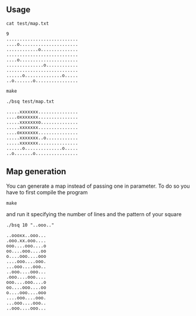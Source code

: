 ## Usage

```
cat test/map.txt
```
```
9
...........................
....o......................
............o..............
...........................
....o......................
..............o............
...........................
......o..............o.....
..o.......o................
```
```
make 
```
```
./bsq test/map.txt
```
```
.....xxxxxxx...............
....oxxxxxxx...............
.....xxxxxxxo..............
.....xxxxxxx...............
....oxxxxxxx...............
.....xxxxxxx..o............
.....xxxxxxx...............
......o..............o.....
..o.......o................

```
## Map generation
You can generate a map instead of passing one in parameter.
To do so you have to first compile the program
```
make
```
and run it specifying the number of lines and the pattern of your square
```
./bsq 10 "..ooo.."
```
```
..oooxx..ooo...
.ooo.xx.ooo....
ooo....ooo....o
oo....ooo....oo
o....ooo....ooo
....ooo....ooo.
...ooo....ooo..
..ooo....ooo...
.ooo....ooo....
ooo....ooo....o
oo....ooo....oo
o....ooo....ooo
....ooo....ooo.
...ooo....ooo..
..ooo....ooo...

```

